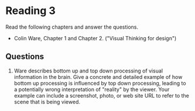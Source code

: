 # Reading 3

Read the following chapters and answer the questions.

* Colin Ware, Chapter 1 and Chapter 2. ("Visual Thinking for design")



## Questions

1. Ware describes bottom up and top down processing of visual information in the brain. Give a concrete and detailed example of how bottom up processing is influenced by top down processing, leading to a potentially wrong interpretation of "reality" by the viewer. Your example can include a screenshot, photo, or web site URL to refer to the scene that is being viewed.


